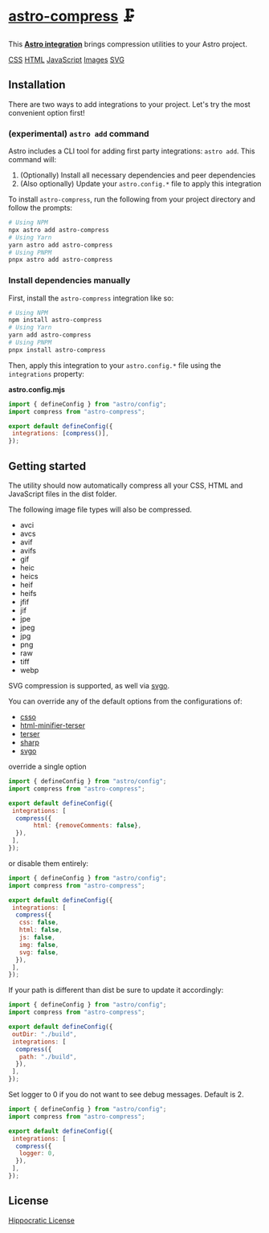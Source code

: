 # [astro-compress] 🗜️

This **[Astro integration][astro-integration]** brings compression utilities to
your Astro project.

[CSS][csso] [HTML][html-minifier-terser] [JavaScript][terser] [Images][sharp]
[SVG][svgo]

## Installation

There are two ways to add integrations to your project. Let's try the most
convenient option first!

### (experimental) `astro add` command

Astro includes a CLI tool for adding first party integrations: `astro add`. This
command will:

1. (Optionally) Install all necessary dependencies and peer dependencies
2. (Also optionally) Update your `astro.config.*` file to apply this integration

To install `astro-compress`, run the following from your project directory and
follow the prompts:

```sh
# Using NPM
npx astro add astro-compress
# Using Yarn
yarn astro add astro-compress
# Using PNPM
pnpx astro add astro-compress
```

### Install dependencies manually

First, install the `astro-compress` integration like so:

```sh
# Using NPM
npm install astro-compress
# Using Yarn
yarn add astro-compress
# Using PNPM
pnpx install astro-compress
```

Then, apply this integration to your `astro.config.*` file using the
`integrations` property:

**astro.config.mjs**

```js
import { defineConfig } from "astro/config";
import compress from "astro-compress";

export default defineConfig({
 integrations: [compress()],
});
```

## Getting started

The utility should now automatically compress all your CSS, HTML and JavaScript
files in the dist folder.

The following image file types will also be compressed.

- avci
- avcs
- avif
- avifs
- gif
- heic
- heics
- heif
- heifs
- jfif
- jif
- jpe
- jpeg
- jpg
- png
- raw
- tiff
- webp

SVG compression is supported, as well via [svgo].

You can override any of the default options from the configurations of:

- [csso](src/options/css.ts)
- [html-minifier-terser](src/options/html.ts)
- [terser](src/options/js.ts)
- [sharp](src/options/img.ts)
- [svgo](src/options/svg.ts)

override a single option

```js
import { defineConfig } from "astro/config";
import compress from "astro-compress";

export default defineConfig({
 integrations: [
  compress({
       html: {removeComments: false},
  }),
 ],
});
```

or disable them entirely:

```js
import { defineConfig } from "astro/config";
import compress from "astro-compress";

export default defineConfig({
 integrations: [
  compress({
   css: false,
   html: false,
   js: false,
   img: false,
   svg: false,
  }),
 ],
});
```

If your path is different than dist be sure to update it accordingly:

```js
import { defineConfig } from "astro/config";
import compress from "astro-compress";

export default defineConfig({
 outDir: "./build",
 integrations: [
  compress({
   path: "./build",
  }),
 ],
});
```

Set logger to 0 if you do not want to see debug messages. Default is 2.

```js
import { defineConfig } from "astro/config";
import compress from "astro-compress";

export default defineConfig({
 integrations: [
  compress({
   logger: 0,
  }),
 ],
});
```

[astro-compress]: https://npmjs.org/astro-compress
[csso]: https://npmjs.org/csso
[html-minifier-terser]: https://npmjs.org/html-minifier-terser
[terser]: https://npmjs.org/terser
[sharp]: https://npmjs.org/sharp
[svgo]: https://npmjs.org/svgo
[astro-integration]: https://docs.astro.build/en/guides/integrations-guide/

## License

[Hippocratic License](LICENSE)
